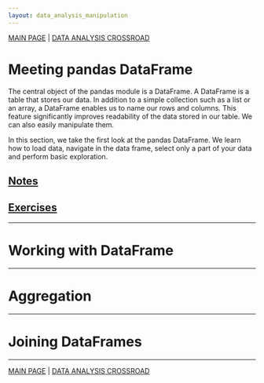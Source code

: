 ```yaml
---
layout: data_analysis_manipulation
---
```


[MAIN PAGE](https://soukupmarek-edin.github.io/) | [DATA ANALYSIS CROSSROAD](https://soukupmarek-edin.github.io/data_analysis/data_analysis_main.html)

# Meeting pandas DataFrame

The central object of the pandas module is a DataFrame. A DataFrame is a table that stores our data. In addition to a simple collection such as a list or an array, a DataFrame enables us to name our rows and columns. This feature significantly improves readability of the data stored in our table. We can also easily manipulate them. 

In this section, we take the first look at the pandas DataFrame. We learn how to load data, navigate in the data frame, select only a part of your data and perform basic exploration.

## [Notes](./manipulation_chapter1_notes.md)

## [Exercises](./manipulation_chapter1_exercises.md)

* * *

# Working with DataFrame

* * *

# Aggregation

* * *

# Joining DataFrames

* * *

[MAIN PAGE](https://soukupmarek-edin.github.io/) | [DATA ANALYSIS CROSSROAD](https://soukupmarek-edin.github.io/data_analysis/data_analysis_main.html)
